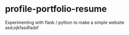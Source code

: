 # profile-portfolio-resume
Experimenting with flask / python to make a simple website
asd;ojkfasdfadsf
